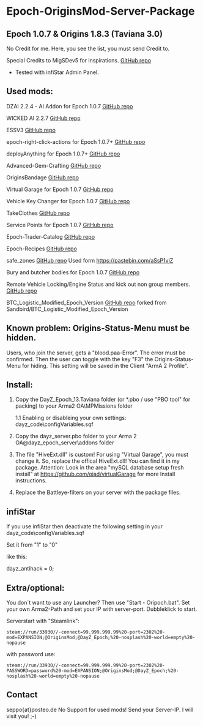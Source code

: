 # Epoch-OriginsMod-Server-Package 

## Epoch 1.0.7 & Origins 1.8.3 (Taviana 3.0)

No Credit for me. Here, you see the list, you must send Credit to.

Special Credits to MigSDev5 for inspirations. [GitHub repo](https://github.com/MigSDev5/Epoch_origins_pack)

- Tested with infiStar Admin Panel.

## Used mods:

DZAI 2.2.4 - AI Addon for Epoch 1.0.7 [GitHub repo](https://github.com/oiad/DZAI)

WICKED AI 2.2.7 [GitHub repo](https://github.com/f3cuk/WICKED-AI)

ESSV3 [GitHub repo](https://github.com/AirwavesMan/ESSV3)

epoch-right-click-actions for Epoch 1.0.7+ [GitHub repo](https://github.com/AirwavesMan/epoch-right-click-actions)

deployAnything for Epoch 1.0.7+ [GitHub repo](https://github.com/oiad/deployAnything)

Advanced-Gem-Crafting [GitHub repo](https://github.com/Schalldampfer/Advanced-Gem-crafting)

OriginsBandage [GitHub repo](https://github.com/Schalldampfer/OriginsBandage)

Virtual Garage for Epoch 1.0.7 [GitHub repo](https://github.com/oiad/virtualGarage)

Vehicle Key Changer for Epoch 1.0.7 [GitHub repo](https://github.com/oiad/vkc)

TakeClothes [GitHub repo](https://github.com/oiad/TakeClothes)
 
Service Points for Epoch 1.0.7 [GitHub repo](https://github.com/oiad/service_points)

Epoch-Trader-Catalog [GitHub repo](https://github.com/ch0c/trader-catalogue)

Epoch-Recipes [GitHub repo](https://github.com/ch0c/epoch-recipes)

safe_zones [GitHub repo](https://github.com/BigEgg17)
Used form https://pastebin.com/aSsP1vjZ

Bury and butcher bodies for Epoch 1.0.7 [GitHub repo](https://github.com/oiad/buryBodies)

Remote Vehicle Locking/Engine Status and kick out non group members. [GitHub repo](https://github.com/oiad/remoteVehicle)

BTC_Logistic_Modified_Epoch_Version [GitHub repo](https://github.com/MigSDev5/BTC_Logistic_Modified_Epoch_Version)
forked from Sandbird/BTC_Logistic_Modified_Epoch_Version

## Known problem: Origins-Status-Menu must be hidden.

Users, who join the server, gets a "blood.paa-Error". The error must be confirmed. Then the user can toggle with the key "F3" the Origins-Status-Menu for hiding.
This setting will be saved in the Client "ArmA 2 Profile".

## Install:

1. Copy the DayZ_Epoch_13.Taviana folder (or *.pbo / use "PBO tool" for packing) to your Arma2 OA\MPMissions folder

	1.1 Enabling or disableing your own settings: dayz_code\configVariables.sqf

2. Copy the dayz_server.pbo folder to your Arma 2 OA@dayz_epoch_server\addons folder

3. The file "HiveExt.dll" is custom! For using "Virtual Garage", you must change it. So, replace the offical HiveExt.dll! You can find it in my package.
	Attention: Look in the area "mySQL database setup fresh install" at https://github.com/oiad/virtualGarage for more Install instructions. 

4. Replace the Battleye-filters on your server with the package files.

## infiStar

If you use infiStar then deactivate the following setting in your dayz_code\configVariables.sqf

Set it from "1" to "0"

like this:

dayz_antihack = 0;

## Extra/optional: 

You don`t want to use any Launcher? Then use "Start - Oripoch.bat". Set your own Arma2-Path and set your IP with server-port. Dubbleklick to start.

Serverstart with "Steamlink":

```
steam://run/33930//-connect=99.999.999.99%20-port=2302%20-mod=EXPANSION;@OriginsMod;@DayZ_Epoch;%20-nosplash%20-world=empty%20-nopause
```

with password use:

```
steam://run/33930//-connect=99.999.999.99%20-port=2302%20-PASSWORD=password%20-mod=EXPANSION;@OriginsMod;@DayZ_Epoch;%20-nosplash%20-world=empty%20-nopause
```

## Contact

seppo{at}posteo.de
No Support for used mods! Send your Server-IP. I will visit you! ;-)